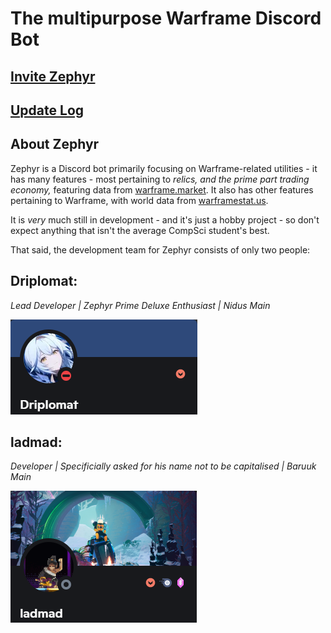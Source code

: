 # The multipurpose Warframe Discord Bot

## [Invite Zephyr](https://discord.com/api/oauth2/authorize?client_id=909523581120151572&permissions=2147502080&scope=bot%20applications.commands)

## [Update Log](https://thesm1th.github.io/Zephyr/updates)

## About Zephyr
Zephyr is a Discord bot primarily focusing on Warframe-related utilities - it has many features - most pertaining to *relics, and the prime part trading economy,* featuring data from [warframe.market](https://warframe.market). It also has other features pertaining to Warframe, with world data from [warframestat.us](https://warframestat.us).

It is *very* much still in development - and it's just a hobby project - so don't expect anything that isn't the average CompSci student's best.

That said, the development team for Zephyr consists of only two people:

## Driplomat:
*Lead Developer | Zephyr Prime Deluxe Enthusiast | Nidus Main*

![Driplomat](./dev_profile_DP.png)

## ladmad:
*Developer | Specificially asked for his name not to be capitalised | Baruuk Main*

![ladmad](./dev_profile_LM.png)

